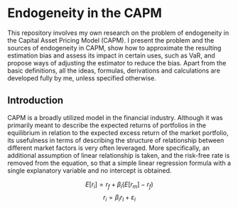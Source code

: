 # **Endogeneity in the CAPM**

This repository involves my own research on the problem of endogeneity in the Capital Asset Pricing Model (CAPM). I present the problem and the sources of endogeneity in CAPM, show how to approximate the resulting estimation bias and assess its impact in certain uses, such as VaR, and propose ways of adjusting the estimator to reduce the bias. Apart from the basic definitions, all the ideas, formulas, derivations and calculations are developed fully by me, unless specified otherwise.

## Introduction

CAPM is a broadly utilized model in the financial industry. Although it was primarily meant to describe the expected returns of portfolios in the equilibrium in relation to the expected excess return of the market portfolio, its usefulness in terms of describing the structure of relationship between different market factors is very often leveraged. More specifically, an additional assumption of linear relationship is taken, and the risk-free rate is removed from the equation, so that a simple linear regression formula with a single explanatory variable and no intercept is obtained. 

$$E[r_i]=r_f+\beta_i(E[r_m]-r_f)$$
$$r_i = \beta_i r_I + \varepsilon_i$$
